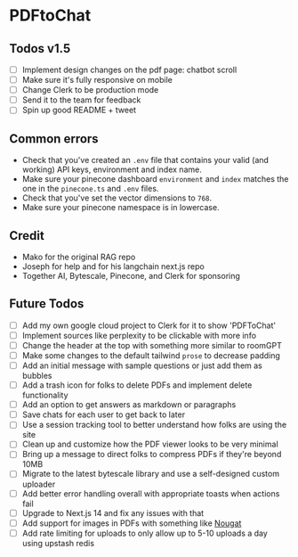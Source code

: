 # PDFtoChat

## Todos v1.5

- [ ] Implement design changes on the pdf page: chatbot scroll
- [ ] Make sure it's fully responsive on mobile
- [ ] Change Clerk to be production mode
- [ ] Send it to the team for feedback
- [ ] Spin up good README + tweet

## Common errors

- Check that you've created an `.env` file that contains your valid (and working) API keys, environment and index name.
- Make sure your pinecone dashboard `environment` and `index` matches the one in the `pinecone.ts` and `.env` files.
- Check that you've set the vector dimensions to `768`.
- Make sure your pinecone namespace is in lowercase.

## Credit

- Mako for the original RAG repo
- Joseph for help and for his langchain next.js repo
- Together AI, Bytescale, Pinecone, and Clerk for sponsoring

## Future Todos

- [ ] Add my own google cloud project to Clerk for it to show 'PDFToChat'
- [ ] Implement sources like perplexity to be clickable with more info
- [ ] Change the header at the top with something more similar to roomGPT
- [ ] Make some changes to the default tailwind `prose` to decrease padding
- [ ] Add an initial message with sample questions or just add them as bubbles
- [ ] Add a trash icon for folks to delete PDFs and implement delete functionality
- [ ] Add an option to get answers as markdown or paragraphs
- [ ] Save chats for each user to get back to later
- [ ] Use a session tracking tool to better understand how folks are using the site
- [ ] Clean up and customize how the PDF viewer looks to be very minimal
- [ ] Bring up a message to direct folks to compress PDFs if they're beyond 10MB
- [ ] Migrate to the latest bytescale library and use a self-designed custom uploader
- [ ] Add better error handling overall with appropriate toasts when actions fail
- [ ] Upgrade to Next.js 14 and fix any issues with that
- [ ] Add support for images in PDFs with something like [Nougat](https://replicate.com/meta/nougat)
- [ ] Add rate limiting for uploads to only allow up to 5-10 uploads a day using upstash redis
